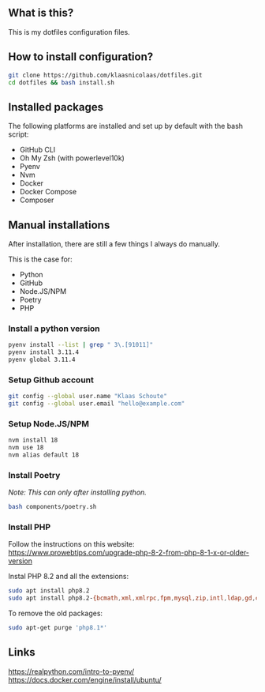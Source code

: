 ## What is this?

This is my dotfiles configuration files.

## How to install configuration?

```bash
git clone https://github.com/klaasnicolaas/dotfiles.git
cd dotfiles && bash install.sh
```

## Installed packages

The following platforms are installed and set up by default with the bash script:

- GitHub CLI
- Oh My Zsh (with powerlevel10k)
- Pyenv
- Nvm
- Docker
- Docker Compose
- Composer

## Manual installations

After installation, there are still a few things I always do manually.

This is the case for:

- Python
- GitHub
- Node.JS/NPM
- Poetry
- PHP

### Install a python version

```bash
pyenv install --list | grep " 3\.[91011]"
pyenv install 3.11.4
pyenv global 3.11.4
```

### Setup Github account

```bash
git config --global user.name "Klaas Schoute"
git config --global user.email "hello@example.com"
```

### Setup Node.JS/NPM

```bash
nvm install 18
nvm use 18
nvm alias default 18
```

### Install Poetry

_Note: This can only after installing python._

```bash
bash components/poetry.sh
```

### Install PHP

Follow the instructions on this website: <br>
https://www.prowebtips.com/upgrade-php-8-2-from-php-8-1-x-or-older-version

Instal PHP 8.2 and all the extensions:

```bash
sudo apt install php8.2
sudo apt install php8.2-{bcmath,xml,xmlrpc,fpm,mysql,zip,intl,ldap,gd,cli,bz2,curl,common,mbstring,pgsql,opcache,soap,cgi,imagick,readline,sqlite3}
```

To remove the old packages:

```bash
sudo apt-get purge 'php8.1*'
```

## Links

https://realpython.com/intro-to-pyenv/ <br>
https://docs.docker.com/engine/install/ubuntu/
